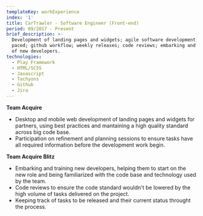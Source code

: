 ```yaml
---
templateKey: workExperience
index: '1'
title: CarTrawler - Software Engineer (Front-end)
period: 09/2017 - Present
brief_description: >-
  Development of landing pages and widgets; agile software development; fast
  paced; github workflow; weekly releases; code reviews; embarking and training
  of new developers.
technologies:
  - Play Framework
  - HTML/SCSS
  - Javascript
  - Tachyons
  - Github
  - Jira
---
```

**Team Acquire**

* Desktop and mobile web development of landing pages and widgets for partners, using best practices and mantaining a high quality standard across big code base.
* Participation on refinement and planning sessions to ensure tasks have all required information before the development work begin.

**Team Acquire Blitz**

* Embarking and training new developers, helping them to start on the new role and being familiarized with the code base and technology used by the team.
* Code reviews to ensure the code standard wouldn't be lowered by the high volume of tasks delivered on the project.
* Keeping track of tasks to be released and their current status throught the process.
